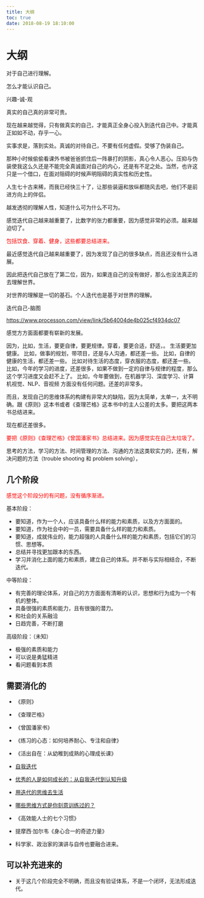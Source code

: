 ```yaml
---
title: 大纲
toc: true
date: 2018-08-19 18:10:00
---
```

# 大纲

对于自己进行理解。

怎么才能认识自己。

兴趣-诚-观

真实的自己真的非常可贵。

现在越来越觉得，只有做真实的自己，才能真正全身心投入到迭代自己中。才能真正如如不动，存乎一心。

实事求是，落到实处。真诚的对待自己，不要有任何虚假。受够了伪装自己。

那种小时候偷偷看课外书被爸爸抓住后一阵暴打的阴影，真心令人恶心。压抑与伪装使我这么久还是不能完全真诚面对自己的内心，还是有不足之处。当然，也许这只是一个借口，在面对阻碍的时候声明阻碍的真实性和历史性。

人生七十古来稀，而我已经快三十了，让那些装逼和放纵都随风去吧，他们不是前进方向上的伴侣。

越发透彻的理解人性，知道什么可为什么不可为。

感觉迭代自己越来越重要了，比数字的张力都重要，因为感觉非常的必须。越来越迫切了。


<span style="color:red;">包括饮食、穿着、健身，这些都要总结进来。</span>

最近感觉迭代自己越来越重要了，因为发现了自己的很多缺点，而且还没有什么进展。

因此把迭代自己放在了第二位，因为，如果连自己的没有做好，那么也没法真正的去理解世界。

对世界的理解是一切的基石。个人迭代也是基于对世界的理解。

迭代自己-脑图

https://www.processon.com/view/link/5b64004de4b025cf4934dc07


感觉方方面面都要有崭新的发展。

因为，比如，生活，要更自律，要更规律。穿着，要更合适，舒适，。
生活要更加健康。
比如，做事的规划，带项目，还是与人沟通，都还差一些。
比如，自律的健康的生活，都还差一些。
比如对待生活的态度，穿衣服的态度，都还差一些。
比如，今年的学习的进度，还差很多，如果不做到一定的自律与规律的程度，那么这个学习进度又会赶不上了。
比如，今年要做到，在机器学习、深度学习、计算机视觉、NLP、音视频 方面没有任何问题。还差的非常多。

而且，发现自己的思维体系的构建有非常大的缺陷，因为太简单，太单一，太不明确。跟《原则》这本书或者《查理芒格》这本书中的主人公差的太多。要把这两本书总结进来。

现在都还差很多。


<span style="color:red;">要把《原则》《查理芒格》《曾国潘家书》总结进来。因为感觉实在自己太垃圾了。</span>




思考的方法，学习的方法、时间管理的方法、沟通的方法这类软实力的，还有，解决问题的方法（trouble shooting 和 problem solving），





## 几个阶段

<span style="color:red;">感觉这个阶段分的有问题，没有循序渐进。</span>

基本阶段：

- 要知道，作为一个人，应该具备什么样的能力和素质，以及方方面面的。
- 要知道，作为社会中的一员，需要具备什么样的能力和素质。
- 要知道，成就伟业的，能力超强的人具备什么样的能力和素质，包括它们的习惯、思想等。
- 总结并寻找更加跟本的东西。
- 学习并消化上面的能力和素质，建立自己的体系。并不断与实际相结合，不断迭代。

中等阶段：

- 有完善的理论体系，对自己的方方面面有清晰的认识，思想和行为成为一个有机的整体。
- 具备很强的素质和能力，且有很强的潜力。
- 和社会的关系融洽
- 日趋完善，不断打磨


高级阶段：（未知）

- 极强的素质和能力
- 可以说是勇猛精进
- 看问题看到本质



## 需要消化的

- 《原则》
- 《查理芒格》
- 《曾国潘家书》
- 《练习的心态：如何培养耐心、专注和自律》



- 《活出自在：从幼稚到成熟的心理成长课》
- [自我迭代](https://www.jianshu.com/p/af1c6524ef4f)
- [优秀的人是如何成长的：从自我迭代到认知升级](http://www.jiemian.com/article/1352180.html)
- [用迭代的思维去生活](https://www.jianshu.com/p/e3b229d412ff)


- [哪些思维方式是你刻意训练过的？](https://www.zhihu.com/question/23913984)

- 《高效能人士的七个习惯》
- 提摩西·加尔韦《身心合一的奇迹力量》

- 科学家、政治家的演讲与自传也要融合进来。

## 可以补充进来的

- 关于这几个阶段完全不明确，而且没有验证体系，不是一个闭环，无法形成迭代。


